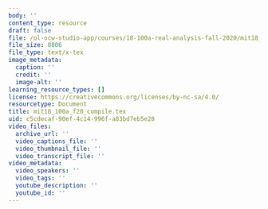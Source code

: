 ```yaml
---
body: ''
content_type: resource
draft: false
file: /ol-ocw-studio-app/courses/18-100a-real-analysis-fall-2020/mit18_100a_f20_compile.tex
file_size: 8806
file_type: text/x-tex
image_metadata:
  caption: ''
  credit: ''
  image-alt: ''
learning_resource_types: []
license: https://creativecommons.org/licenses/by-nc-sa/4.0/
resourcetype: Document
title: mit18_100a_f20_compile.tex
uid: c5cdecaf-90ef-4c14-996f-a83bd7eb5e28
video_files:
  archive_url: ''
  video_captions_file: ''
  video_thumbnail_file: ''
  video_transcript_file: ''
video_metadata:
  video_speakers: ''
  video_tags: ''
  youtube_description: ''
  youtube_id: ''
---
```

